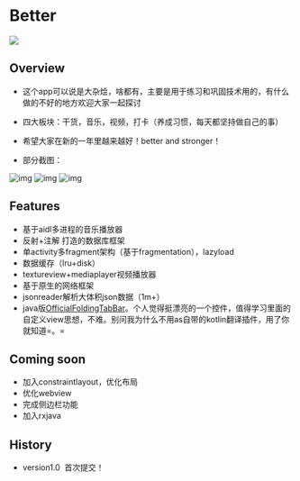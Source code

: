 # Better
![](https://github.com/Henryyyyyyy/Better/blob/master/art/logo_small.png)

## Overview

- 这个app可以说是大杂烩，啥都有，主要是用于练习和巩固技术用的，有什么做的不好的地方欢迎大家一起探讨
- 四大板块：干货，音乐，视频，打卡（养成习惯，每天都坚持做自己的事）
- 希望大家在新的一年里越来越好！better and stronger！

- 部分截图：

![img](https://github.com/Henryyyyyyy/Better/blob/master/art/111.gif)
![img](https://github.com/Henryyyyyyy/Better/blob/master/art/222.gif)
![img](https://github.com/Henryyyyyyy/Better/blob/master/art/333.gif)

## Features

- 基于aidl多进程的音乐播放器
- 反射+注解 打造的数据库框架
- 单activity多fragment架构（基于fragmentation），lazyload
- 数据缓存（lru+disk）
- textureview+mediaplayer视频播放器
- 基于原生的网络框架
- jsonreader解析大体积json数据（1m+）
- java版[OfficialFoldingTabBar](https://github.com/Yalantis/OfficialFoldingTabBar.Android)。个人觉得挺漂亮的一个控件，值得学习里面的自定义view思想，不难。别问我为什么不用as自带的kotlin翻译插件，用了你就知道=。=

## Coming soon
- 加入constraintlayout，优化布局
- 优化webview
- 完成侧边栏功能
- 加入rxjava

## History

- version1.0
  首次提交！
